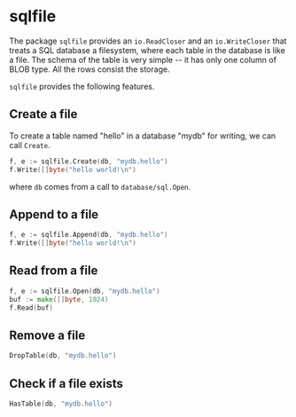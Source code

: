 # sqlfile

The package `sqlfile` provides an `io.ReadCloser` and an `io.WriteCloser` that treats a SQL database a filesystem, where each table in the database is like a file.  The schema of the table is very simple -- it has only one column of BLOB type. All the rows consist the storage.

`sqlfile` provides the following features.

## Create a file

To create a table named "hello" in a database "mydb" for writing, we can call `Create`.

```go
f, e := sqlfile.Create(db, "mydb.hello")
f.Write([]byte("hello world!\n")
```

where `db` comes from a call to `database/sql.Open`.

## Append to a file

```go
f, e := sqlfile.Append(db, "mydb.hello")
f.Write([]byte("hello world!\n")
```

## Read from a file

```go
f, e := sqlfile.Open(db, "mydb.hello")
buf := make([]byte, 1024)
f.Read(buf)
```

## Remove a file

```go
DropTable(db, "mydb.hello")
```

## Check if a file exists

```go
HasTable(db, "mydb.hello")
```
